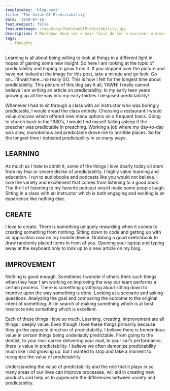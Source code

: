 ```yaml
---
templateKey: 'blog-post'
title: 'The Value Of Predictability'
date: '2019-07-16'
featuredpost: false
featuredimage: /img/blog/theValueOfPredictability.jpg
description: O Markdown deve ser o mais fácil de ler e escrever o mais possível.
tags:
  - Thoughts
---
```


Learning is all about being willing to look at things in a different light in hopes of gaining some new insight. So here I am looking at the topic of predictability and hoping to grow from it. If you skipped over the picture and have not looked at the image for this post, take a minute and go look. Go on…I’ll wait here…no really GO. This is how I felt for the longest time about predictability. This picture of this dog say it all, YAWN! I really cannot believe I am writing an article on predictability. In my early teen years growing up all the way into my early thirties I despised predictability!

Whenever I had to sit through a class with an instructor who was boringly predictable, I would dread the class entirely. Choosing a restaurant I would value choices which offered new menu options on a frequent basis. Going to church back in the 1980’s, I would find myself falling asleep if the preacher was predictable in preaching. Working a job where my day-to-day was slow, monotonous and predictable drove me to horrible places. So for the longest time I detested predictability in so many ways.

## LEARNING

As much as I hate to admit it, some of the things I love dearly today all stem from my fear or severe dislike of predictability. I highly value learning and education. I run to audiobooks and podcasts like you would not believe. I love the variety and excitement that comes from listening to a good book. The thrill of listening to my favorite podcast would make some people laugh. Sitting in a class with an instructor which is both engaging and exciting is an experience like nothing else.

## CREATE

I love to create. There is something uniquely rewarding when it comes to creating something from nothing. Sitting down to code and getting up with an application now on my mobile device. Grabbing a good sketchbook to draw randomly placed items in front of you. Opening your laptop and typing away at the keyboard only to look up to a new article on my blog.

## IMPROVEMENT

Nothing is good enough. Sometimes I wonder if others think such things when they hear I am working on improving the way our team performs a certain process. There is something gratifying about sitting down to improve upon the way something is done. Looking at a scenario and asking questions. Analyzing the goal and comparing the outcome to the original intent of something. All in search of making something which is at best mediocre into something which is excellent.

Each of these things I love so much. Learning, creating, improvement are all things I deeply value. Even though I love these things primarily because they go the opposite direction of predictability, I believe there is tremendous value in certain things being undeniably predictable. From going to the dentist, to your mail carrier delivering your mail, to your car’s performance, there is value in predictability. I believe we often demonize predictability much like I did growing up, but I wanted to stop and take a moment to recognize the value of predictability.

Understanding the value of predictability and the role that it plays in so many areas of our lives can improve processes, will aid in creating new products and help us to appreciate the differences between variety and predictability.
